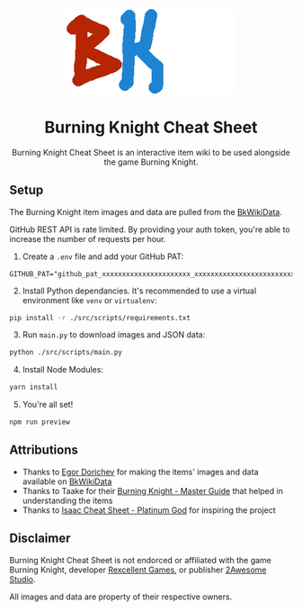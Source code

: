 <div align="center" style="margin-bottom:2.5rem;">
    <img src="./LOGO.png" style="margin:auto;" alt="BKCS Logo">
</div>

<h1 align="center">
    Burning Knight Cheat Sheet
</h1>

<p align="center">
   Burning Knight Cheat Sheet is an interactive item wiki to be used alongside the game Burning Knight.
</p>

## Setup

The Burning Knight item images and data are pulled from the [BkWikiData](https://github.com/RexcellentGames/BkWikiData).

GitHub REST API is rate limited. By providing your auth token, you're able to increase the number of requests per hour.

1. Create a `.env` file and add your GitHub PAT:

```
GITHUB_PAT="github_pat_xxxxxxxxxxxxxxxxxxxxxx_xxxxxxxxxxxxxxxxxxxxxxxxxxxxxxxxxxxxxxxxxxxxxxxxxxxxxxxxxxx"
```

2. Install Python dependancies. It's recommended to use a virtual environment like `venv` or `virtualenv`:

```bash
pip install -r ./src/scripts/requirements.txt
```

3. Run `main.py` to download images and JSON data:

```bash
python ./src/scripts/main.py
```

4. Install Node Modules:

```bash
yarn install
```

5. You're all set!

```bash
npm run preview
```

## Attributions

- Thanks to [Egor Dorichev](https://github.com/egordorichev) for making the items' images and data available on [BkWikiData](https://github.com/RexcellentGames/BkWikiData)
- Thanks to Taake for their [Burning Knight - Master Guide](https://steamcommunity.com/sharedfiles/filedetails/?id=2138181453) that helped in understanding the items
- Thanks to [Isaac Cheat Sheet - Platinum God](https://platinumgod.co.uk/) for inspiring the project

## Disclaimer

Burning Knight Cheat Sheet is not endorced or affiliated with the game Burning Knight, developer [Rexcellent Games](https://rexcellentgames.com/), or publisher [2Awesome Studio](https://www.2awesomestudio.com/).

All images and data are property of their respective owners.
